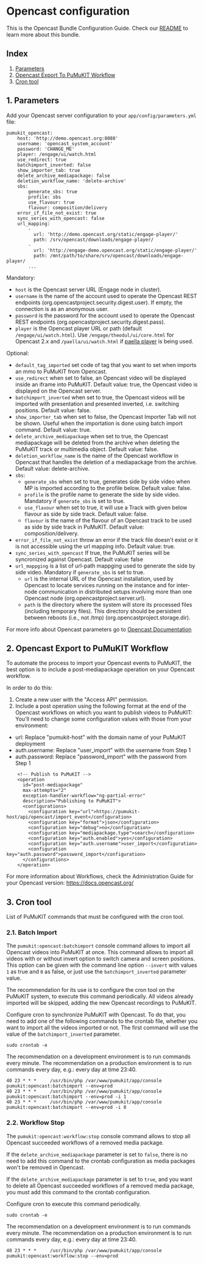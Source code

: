 # Opencast configuration

This is the Opencast Bundle Configuration Guide. Check our [README](README.md) to learn more about this bundle.

## Index

1. [Parameters](#1-parameters)
2. [Opencast Export To PuMuKIT Workflow](#2-opencast-export-to-pumukit-workflow)
3. [Cron tool](#-cron-tool)

## 1. Parameters

Add your Opencast server configuration to your `app/config/parameters.yml` file:

```
pumukit_opencast:
    host: 'http://demo.opencast.org:8080'
    username: 'opencast_system_account'
    password: 'CHANGE_ME'
    player: /engage/ui/watch.html
    use_redirect: true
    batchimport_inverted: false
    show_importer_tab: true
    delete_archive_mediapackage: false
    deletion_workflow_name: 'delete-archive'
    sbs:
        generate_sbs: true
        profile: sbs
        use_flavour: true
        flavour: composition/delivery
    error_if_file_not_exist: true
    sync_series_with_opencast: false
    url_mapping:
        -
          url: 'http://demo.opencast.org/static/engage-player/'
          path: /srv/opencast/downloads/engage-player/
        -
          url: 'http://engage-demo.opencast.org/static/engage-player/'
          path: /mnt/path/to/share/srv/opencast/downloads/engage-player/
        ...
```
Mandatory:
   - `host` is the Opencast server URL (Engage node in cluster).
   - `username` is the name of the account used to operate the Opencast REST endpoints (org.opencastproject.security.digest.user). If empty, the connection is as an anonymous user.
   - `password` is the password for the account used to operate the Opencast REST endpoints (org.opencastproject.security.digest.pass).
   - `player` is the Opencast player URL or path (default `/engage/ui/watch.html`). Use `/engage/theodul/ui/core.html` for Opencast 2.x and `/paella/ui/watch.html` if [paella player](http://paellaplayer.upv.es/) is being used.

Optional:
   - `default_tag_imported` set code of tag that you want to set when imports an mmo to PuMuKIT from Opencast.
   - `use_redirect` when set to false, an Opencast video will be displayed inside an iframe into PuMuKIT. Default value: true, the Opencast video is displayed on the Opencast server.
   - `batchimport_inverted` when set to true, the Opencast videos will be imported with presentation and presented inverted, i.e. switching positions. Default value: false.
   - `show_importer_tab` when set to false, the Opencast Importer Tab will not be shown. Useful when the importation is done using batch import command. Default value: true.
   - `delete_archive_mediapackage` when set to true, the Opencast mediapackage will be deleted from the archive when deleting the PuMuKIT track or multimedia object. Default value: false.
   - `deletion_workflow_name` is the name of the Opencast workflow in Opencast that handles the deletion of a mediapackage from the archive. Default value: delete-archive.
   - `sbs`:
      - `generate_sbs` when set to true, generates side by side video when MP is imported according to the profile below. Default value: false.
      - `profile` is the profile name to generate the side by side video. Mandatory if `generate_sbs` is set to true.
      - `use_flavour` when set to true, it will use a Track with given below flavour as side by side track. Default value: false.
      - `flavour` is the name of the flavour of an Opencast track to be used as side by side track in PuMuKIT. Default value: composition/delivery.
   - `error_if_file_not_exist` throw an error if the track file doesn't exist or it is not accessible using the url mapping info. Default value: true.
   - `sync_series_with_opencast` If true, the PuMuKIT series will be syncronized against Opencast. Default value: false
   - `url_mappging` is a list of url-path mappging used to generate the side by side video. Mandatory if `generate_sbs` is set to true.
      - `url` is the internal URL of the Opencast installation, used by Opencast to locate services running on the instance and for inter-node communication in distributed setups involving more than one Opencast node (org.opencastproject.server.url).
      - `path` is the directory where the system will store its processed files (including temporary files). This directory should be persistent between reboots (i.e., not /tmp) (org.opencastproject.storage.dir).

For more info about Opencast parameters go to [Opencast Documentation](https://docs.opencast.org/)

## 2. Opencast Export to PuMuKIT Workflow

To automate the process to import your Opencast events to PuMuKIT, the best option is to include a post-mediapackage operation on your Opencast workflow.

In order to do this:

1. Create a new user with the "Access API" permission.
2. Include a post operation using the following format at the end of the Opencast workflows on which you want to publish videos to PuMuKIT:
You'll need to change some configuration values with those from your environment:
* url: Replace "pumukit-host" with the domain name of your PuMuKIT deployment
* auth.username: Replace "user_import" with the username from Step 1
* auth.password: Replace "password_import" with the password from Step 1
```
    <!-- Publish to PuMuKIT -->
    <operation
      id="post-mediapackage"
      max-attempts="2"
      exception-handler-workflow="ng-partial-error"
      description="Publishing to PuMuKIT">
      <configurations>
        <configuration key="url">https://pumukit-host/api/opencast/import_event</configuration>
        <configuration key="format">json</configuration>
        <configuration key="debug">no</configuration>
        <configuration key="mediapackage.type">search</configuration>
        <configuration key="auth.enabled">yes</configuration>
        <configuration key="auth.username">user_import</configuration>
        <configuration key="auth.password">password_import</configuration>
      </configurations>
    </operation>
```
For more information about Workflows, check the Administration Guide for your Opencast version: https://docs.opencast.org/


## 3. Cron tool

List of PuMuKIT commands that must be configured with the cron tool.

### 2.1. Batch Import

The `pumukit:opencast:batchimport` console command allows to import all Opencast videos into PuMuKIT at once.
This command allows to import all videos with or without invert option to switch camera and screen positions.
This option can be given with the command line option `--invert` with values `1` as true and `0` as false,
or just use the `batchimport_inverted` parameter value.

The recommendation for its use is to configure the cron tool on the PuMuKIT system, to execute this command periodically.
All videos already imported will be skipped, adding the new Opencast recordings to PuMuKIT.

Configure cron to synchronize PuMuKIT with Opencast. To do that, you need to add one of the following commands to the crontab file,
whether you want to import all the videos imported or not. The first command will use the value of the `batchimport_inverted` parameter.

```
sudo crontab -e
```

The recommendation on a development environment is to run commands every minute.
The recommendation on a production environment is to run commands every day, e.g.: every day at time 23:40.

```
40 23 * * *     /usr/bin/php /var/www/pumukit/app/console pumukit:opencast:batchimport --env=prod
40 23 * * *     /usr/bin/php /var/www/pumukit/app/console pumukit:opencast:batchimport --env=prod -i 1
40 23 * * *     /usr/bin/php /var/www/pumukit/app/console pumukit:opencast:batchimport --env=prod -i 0
```

### 2.2. Workflow Stop

The `pumukit:opencast:workflow:stop` console command allows to stop all Opencast succeeded workflows of
a removed media package.

If the `delete_archive_mediapackage` parameter is set to `false`, there is no need to add this command to
the crontab configuration as media packages won't be removed in Opencast.

If the `delete_archive_mediapackage` parameter is set to `true`, and you want to delete all Opencast
succeeded workflows of a removed media package, you must add this command to the crontab configuration.

Configure cron to execute this command periodically.

```
sudo crontab -e
```

The recommendation on a development environment is to run commands every minute.
The recommendation on a production environment is to run commands every day, e.g.: every day at time 23:40.

```
40 23 * * *     /usr/bin/php /var/www/pumukit/app/console pumukit:opencast:workflow:stop --env=prod
```
